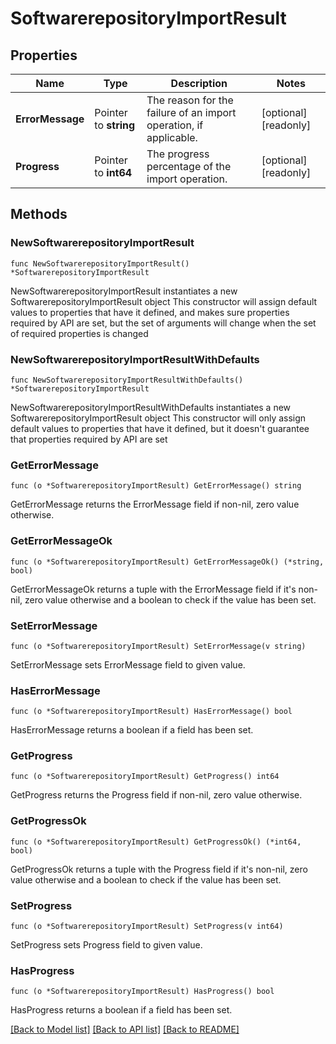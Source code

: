 # SoftwarerepositoryImportResult

## Properties

Name | Type | Description | Notes
------------ | ------------- | ------------- | -------------
**ErrorMessage** | Pointer to **string** | The reason for the failure of an import operation, if applicable. | [optional] [readonly] 
**Progress** | Pointer to **int64** | The progress percentage of the import operation. | [optional] [readonly] 

## Methods

### NewSoftwarerepositoryImportResult

`func NewSoftwarerepositoryImportResult() *SoftwarerepositoryImportResult`

NewSoftwarerepositoryImportResult instantiates a new SoftwarerepositoryImportResult object
This constructor will assign default values to properties that have it defined,
and makes sure properties required by API are set, but the set of arguments
will change when the set of required properties is changed

### NewSoftwarerepositoryImportResultWithDefaults

`func NewSoftwarerepositoryImportResultWithDefaults() *SoftwarerepositoryImportResult`

NewSoftwarerepositoryImportResultWithDefaults instantiates a new SoftwarerepositoryImportResult object
This constructor will only assign default values to properties that have it defined,
but it doesn't guarantee that properties required by API are set

### GetErrorMessage

`func (o *SoftwarerepositoryImportResult) GetErrorMessage() string`

GetErrorMessage returns the ErrorMessage field if non-nil, zero value otherwise.

### GetErrorMessageOk

`func (o *SoftwarerepositoryImportResult) GetErrorMessageOk() (*string, bool)`

GetErrorMessageOk returns a tuple with the ErrorMessage field if it's non-nil, zero value otherwise
and a boolean to check if the value has been set.

### SetErrorMessage

`func (o *SoftwarerepositoryImportResult) SetErrorMessage(v string)`

SetErrorMessage sets ErrorMessage field to given value.

### HasErrorMessage

`func (o *SoftwarerepositoryImportResult) HasErrorMessage() bool`

HasErrorMessage returns a boolean if a field has been set.

### GetProgress

`func (o *SoftwarerepositoryImportResult) GetProgress() int64`

GetProgress returns the Progress field if non-nil, zero value otherwise.

### GetProgressOk

`func (o *SoftwarerepositoryImportResult) GetProgressOk() (*int64, bool)`

GetProgressOk returns a tuple with the Progress field if it's non-nil, zero value otherwise
and a boolean to check if the value has been set.

### SetProgress

`func (o *SoftwarerepositoryImportResult) SetProgress(v int64)`

SetProgress sets Progress field to given value.

### HasProgress

`func (o *SoftwarerepositoryImportResult) HasProgress() bool`

HasProgress returns a boolean if a field has been set.


[[Back to Model list]](../README.md#documentation-for-models) [[Back to API list]](../README.md#documentation-for-api-endpoints) [[Back to README]](../README.md)


